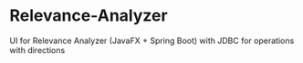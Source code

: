 # Relevance-Analyzer
UI for Relevance Analyzer (JavaFX + Spring Boot) with JDBC for operations with directions
